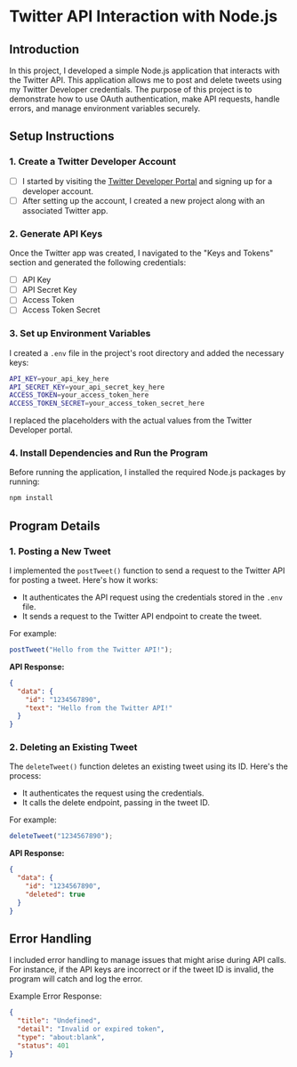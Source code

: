 # Twitter API Interaction with Node.js

## Introduction
In this project, I developed a simple Node.js application that interacts with the Twitter API. This application allows me to post and delete tweets using my Twitter Developer credentials. The purpose of this project is to demonstrate how to use OAuth authentication, make API requests, handle errors, and manage environment variables securely.

## Setup Instructions

### 1. Create a Twitter Developer Account
- [ ] I started by visiting the [Twitter Developer Portal](https://developer.twitter.com/) and signing up for a developer account.
- [ ] After setting up the account, I created a new project along with an associated Twitter app.

### 2. Generate API Keys
Once the Twitter app was created, I navigated to the "Keys and Tokens" section and generated the following credentials:
- [ ] API Key
- [ ]  API Secret Key
- [ ] Access Token
- [ ] Access Token Secret

### 3. Set up Environment Variables
I created a `.env` file in the project's root directory and added the necessary keys:

```bash
API_KEY=your_api_key_here
API_SECRET_KEY=your_api_secret_key_here
ACCESS_TOKEN=your_access_token_here
ACCESS_TOKEN_SECRET=your_access_token_secret_here
```

I replaced the placeholders with the actual values from the Twitter Developer portal.

### 4. Install Dependencies and Run the Program
Before running the application, I installed the required Node.js packages by running:

```bash
npm install
```

## Program Details

### 1. Posting a New Tweet
I implemented the `postTweet()` function to send a request to the Twitter API for posting a tweet. Here's how it works:
- It authenticates the API request using the credentials stored in the `.env` file.
- It sends a request to the Twitter API endpoint to create the tweet.

For example:

```javascript
postTweet("Hello from the Twitter API!");
```

**API Response:**

```json
{
  "data": {
    "id": "1234567890",
    "text": "Hello from the Twitter API!"
  }
}
```

### 2. Deleting an Existing Tweet
The `deleteTweet()` function deletes an existing tweet using its ID. Here's the process:
- It authenticates the request using the credentials.
- It calls the delete endpoint, passing in the tweet ID.

For example:

```javascript
deleteTweet("1234567890");
```

**API Response:**

```json
{
  "data": {
    "id": "1234567890",
    "deleted": true
  }
}
```

## Error Handling
I included error handling to manage issues that might arise during API calls. For instance, if the API keys are incorrect or if the tweet ID is invalid, the program will catch and log the error.

Example Error Response:

```json
{
  "title": "Undefined",
  "detail": "Invalid or expired token",
  "type": "about:blank",
  "status": 401
}
```
